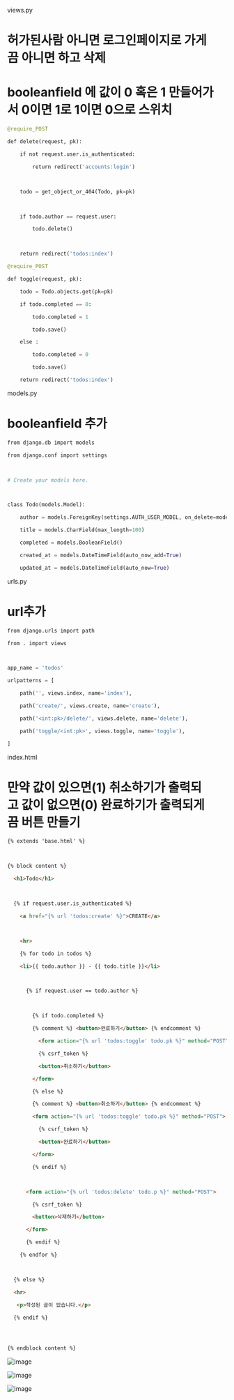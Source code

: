 views.py

# 허가된사람 아니면 로그인페이지로 가게끔 아니면 하고 삭제

# booleanfield 에 값이 0 혹은 1 만들어가서 0이면 1로 1이면 0으로 스위치

```py
@require_POST

def delete(request, pk):

    if not request.user.is_authenticated:

        return redirect('accounts:login')



    todo = get_object_or_404(Todo, pk=pk)



    if todo.author == request.user:

        todo.delete()



    return redirect('todos:index')

@require_POST

def toggle(request, pk):

    todo = Todo.objects.get(pk=pk)

    if todo.completed == 0:

        todo.completed = 1

        todo.save()

    else :

        todo.completed = 0

        todo.save()

    return redirect('todos:index')
```



models.py

# booleanfield 추가

```py
from django.db import models

from django.conf import settings



# Create your models here.



class Todo(models.Model):

    author = models.ForeignKey(settings.AUTH_USER_MODEL, on_delete=models.CASCADE)

    title = models.CharField(max_length=100)

    completed = models.BooleanField()

    created_at = models.DateTimeField(auto_now_add=True)

    updated_at = models.DateTimeField(auto_now=True)
```

urls.py

# url추가

```py
from django.urls import path

from . import views



app_name = 'todos'

urlpatterns = [

    path('', views.index, name='index'),

    path('create/', views.create, name='create'),

    path('<int:pk>/delete/', views.delete, name='delete'),

    path('toggle/<int:pk>', views.toggle, name='toggle'),

]
```

index.html

# 만약 값이 있으면(1) 취소하기가 출력되고 값이 없으면(0) 완료하기가 출력되게끔 버튼 만들기

```html
{% extends 'base.html' %}



{% block content %}

  <h1>Todo</h1>



  {% if request.user.is_authenticated %}

    <a href="{% url 'todos:create' %}">CREATE</a>



    <hr>

    {% for todo in todos %}

    <li>{{ todo.author }} - {{ todo.title }}</li>



      {% if request.user == todo.author %}



        {% if todo.completed %}

        {% comment %} <button>완료하기</button> {% endcomment %}

          <form action="{% url 'todos:toggle' todo.pk %}" method="POST">

          {% csrf_token %}

          <button>취소하기</button>

        </form>

        {% else %}

        {% comment %} <button>취소하기</button> {% endcomment %}

        <form action="{% url 'todos:toggle' todo.pk %}" method="POST">

          {% csrf_token %}

          <button>완료하기</button>

        </form>

        {% endif %}



      <form action="{% url 'todos:delete' todo.p %}" method="POST">

        {% csrf_token %}

        <button>삭제하기</button>

      </form>

      {% endif %}

    {% endfor %}



  {% else %}

  <hr>

   <p>작성된 글이 없습니다.</p>

  {% endif %}




{% endblock content %}
```

![image](C:\Users\multicampus\AppData\Roaming\marktext\images\1c2670c7e5a2db557ba8fb3cf34ebbe6bb14a197.jpg)

![image](C:\Users\multicampus\AppData\Roaming\marktext\images\adb79b903ed3be197fa9802bc9aa1764b2cf7ecd.jpg)

![image](C:\Users\multicampus\AppData\Roaming\marktext\images\8b1f1f40883a35d6b577ffa0e0843e29f1212833.jpg)
